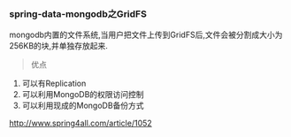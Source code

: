 ### spring-data-mongodb之GridFS
mongodb内置的文件系统,当用户把文件上传到GridFS后,文件会被分割成大小为256KB的块,并单独存放起来.

> 优点
1. 可以有Replication
2. 可以利用MongoDB的权限访问控制
3. 可以利用现成的MongoDB备份方式



http://www.spring4all.com/article/1052
